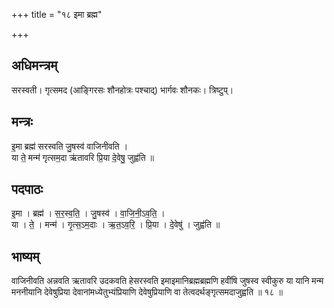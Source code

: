 +++
title = "१८ इमा ब्रह्म"

+++
## अधिमन्त्रम्
सरस्वती। गृत्समद (आङ्गिरसः शौनहोत्रः पश्चाद्) भार्गवः शौनकः। त्रिष्टुप्।

## मन्त्रः
इ॒मा ब्रह्म॑ सरस्वति जु॒षस्व॑ वाजिनीवति ।  
या ते॒ मन्म॑ गृत्सम॒दा ऋ॑तावरि प्रि॒या दे॒वेषु॒ जुह्व॑ति ॥

## पदपाठः
इ॒मा । ब्रह्म॑ । स॒र॒स्व॒ति॒ । जु॒षस्व॑ । वा॒जि॒नी॒ऽव॒ति॒ ।  
या । ते॒ । मन्म॑ । गृ॒त्स॒ऽम॒दाः । ऋ॒त॒ऽव॒रि॒ । प्रि॒या । दे॒वेषु॑ । जुह्व॑ति ॥

## भाष्यम्
वाजिनीवति अन्नवति ऋतावरि उदकवति हेसरस्वति इमाइमानिब्रह्मब्रह्मणि हवींषि जुषस्व स्वीकुरु या यानि मन्म मननीयानि देवेषुप्रिया देवानांमध्येतुभ्यंप्रियाणि देवेषुप्रियाणि वा तेत्वदर्थङ्गृत्समदाजुह्वति ॥ १८ ॥